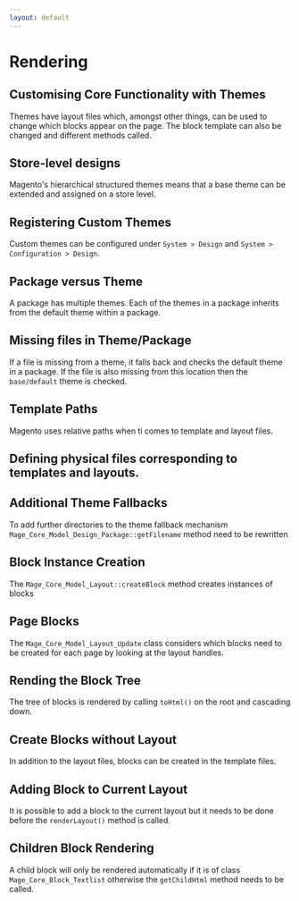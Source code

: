 ```yaml
---
layout: default
---
```


# Rendering

## Customising Core Functionality with Themes

Themes have layout files which, amongst other things, can be used to change which blocks appear on the page.  The block template can also be changed and different methods called. 

## Store-level designs

Magento's hierarchical structured themes means that a base theme can be extended and assigned on a store level.  

## Registering Custom Themes

Custom themes can be configured under `System > Design` and `System > Configuration > Design`.

## Package versus Theme

A package has multiple themes. Each of the themes in a package inherits from the default theme within a package.

## Missing files in Theme/Package

If a file is missing from a theme, it falls back and checks the default theme in a package.  If the file is also missing from this location then the `base/default` theme is checked. 

## Template Paths

Magento uses relative paths when ti comes to template and layout files.

## Defining physical files corresponding to templates and layouts.

## Additional Theme Fallbacks

To add further directories to the theme fallback mechanism `Mage_Core_Model_Design_Package::getFilename` method need to be rewritten

## Block Instance Creation

The `Mage_Core_Model_Layout::createBlock` method creates instances of blocks

## Page Blocks

The `Mage_Core_Model_Layout_Update` class considers which blocks need to be created for each page by looking at the layout handles.

## Rending the Block Tree

The tree of blocks is rendered by calling `toHtml()` on the root and cascading down.

## Create Blocks without Layout

In addition to the layout files, blocks can be created in the template files.

## Adding Block to Current Layout

It is possible to add a block to the current layout but it needs to be done before the `renderLayout()` method is called.

## Children Block Rendering

A child block will only be rendered automatically if it is of class `Mage_Core_Block_Textlist` otherwise the `getChildHtml` method needs to be called.



